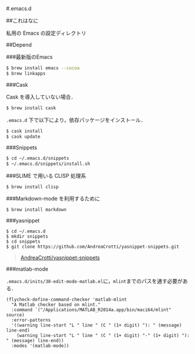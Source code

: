 #.emacs.d

##これはなに

私用の Emacs の設定ディレクトリ

##Depend

###最新版のEmacs

```bash
$ brew install emacs --cocoa
$ brew linkapps
```

###Cask

Cask を導入していない場合．

```bash
$ brew install cask
```

`.emacs.d` 下で以下により，依存パッケージをインストール．

```bash
$ cask install
$ cask update
```

###Snippets

```bash
$ cd ~/.emacs.d/snippets
$ ~/.emacs.d/snippets/install.sh
```

###SLIME で用いる CLISP 処理系

```
$ brew install clisp
```

###Markdown-mode を利用するために

```
$ brew install markdown
```

###yasnippet

```
$ cd ~/.emacs.d
$ mkdir snippets
$ cd snippets
$ git clone https://github.com/AndreaCrotti/yasnippet-snippets.git
```
>[AndreaCrotti/yasnippet-snippets](https://github.com/AndreaCrotti/yasnippet-snippets)

###matlab-mode

`.emacs.d/inits/30-edit-mode-matlab.el`に，`mlint`までのパスを通す必要がある．

```
(flycheck-define-command-checker 'matlab-mlint
  "A Matlab checker based on mlint."
  :command `("/Applications/MATLAB_R2014a.app/bin/maci64/mlint" source)
  :error-patterns
  '((warning line-start "L " line " (C " (1+ digit) "): " (message) line-end)
    (warning line-start "L " line " (C " (1+ digit) "-" (1+ digit) "): " (message) line-end))
  :modes '(matlab-mode))
```
